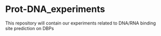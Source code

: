 # Prot-DNA_experiments
This repository will contain our experiments related to DNA/RNA binding site prediction on DBPs
